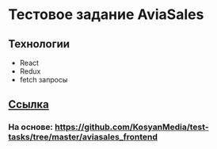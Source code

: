 # Тестовое задание AviaSales

## Технологии

- React
- Redux
- fetch запросы

## [Ссылка](https://grezare.github.io/Aviasales-test/)

### На основе: https://github.com/KosyanMedia/test-tasks/tree/master/aviasales_frontend


